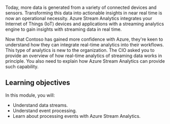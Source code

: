 Today, more data is generated from a variety of connected devices and sensors. Transforming this data into actionable insights in near real time is now an operational necessity. Azure Stream Analytics integrates your Internet of Things (IoT) devices and applications with a streaming analytics engine to gain insights with streaming data in real time.

Now that Contoso has gained more confidence with Azure, they're keen to understand how they can integrate real-time analytics into their workflows. This type of analytics is new to the organization. The CIO asked you to provide an overview of how real-time analytics of streaming data works in principle. You also need to explain how Azure Stream Analytics can provide such capability.

## Learning objectives

In this module, you will:

- Understand data streams.
- Understand event processing.
- Learn about processing events with Azure Stream Analytics.